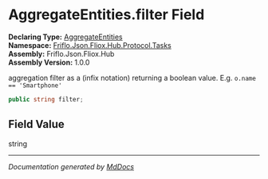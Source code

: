 ﻿<!--  
  <auto-generated>   
    The contents of this file were generated by a tool.  
    Changes to this file may be list if the file is regenerated  
  </auto-generated>   
-->

# AggregateEntities.filter Field

**Declaring Type:** [AggregateEntities](../index.md)  
**Namespace:** [Friflo.Json.Fliox.Hub.Protocol.Tasks](../../index.md)  
**Assembly:** Friflo.Json.Fliox.Hub  
**Assembly Version:** 1.0.0

aggregation filter as a  (infix notation)             returning a boolean value. E.g. `o.name == 'Smartphone'`

```csharp
public string filter;
```

## Field Value

string

___

*Documentation generated by [MdDocs](https://github.com/ap0llo/mddocs)*
